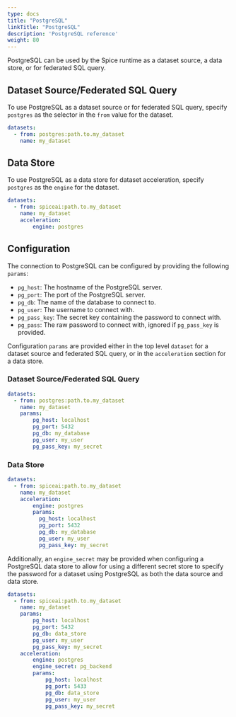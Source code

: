 ```yaml
---
type: docs
title: "PostgreSQL"
linkTitle: "PostgreSQL"
description: 'PostgreSQL reference'
weight: 80
---
```


PostgreSQL can be used by the Spice runtime as a dataset source, a data store, or for federated SQL query.

## Dataset Source/Federated SQL Query

To use PostgreSQL as a dataset source or for federated SQL query, specify `postgres` as the selector in the `from` value for the dataset.

```yaml
datasets:
  - from: postgres:path.to.my_dataset
    name: my_dataset
```

## Data Store

To use PostgreSQL as a data store for dataset acceleration, specify `postgres` as the `engine` for the dataset.

```yaml
datasets:
  - from: spiceai:path.to.my_dataset
    name: my_dataset
    acceleration:
        engine: postgres
```

## Configuration

The connection to PostgreSQL can be configured by providing the following `params`:

- `pg_host`: The hostname of the PostgreSQL server.
- `pg_port`: The port of the PostgreSQL server.
- `pg_db`: The name of the database to connect to.
- `pg_user`: The username to connect with.
- `pg_pass_key`: The secret key containing the password to connect with.
- `pg_pass`: The raw password to connect with, ignored if `pg_pass_key` is provided.

Configuration `params` are provided either in the top level `dataset` for a dataset source and federated SQL query, or in the `acceleration` section for a data store.

### Dataset Source/Federated SQL Query

```yaml
datasets:
  - from: postgres:path.to.my_dataset
    name: my_dataset
    params:
        pg_host: localhost
        pg_port: 5432
        pg_db: my_database
        pg_user: my_user
        pg_pass_key: my_secret
```

### Data Store

```yaml
datasets:
  - from: spiceai:path.to.my_dataset
    name: my_dataset
    acceleration:
        engine: postgres
        params:
          pg_host: localhost
          pg_port: 5432
          pg_db: my_database
          pg_user: my_user
          pg_pass_key: my_secret
```

Additionally, an `engine_secret` may be provided when configuring a PostgreSQL data store to allow for using a different secret store to specify the password for a dataset using PostgreSQL as both the data source and data store.

```yaml
datasets:
  - from: spiceai:path.to.my_dataset
    name: my_dataset
    params:
        pg_host: localhost
        pg_port: 5432
        pg_db: data_store
        pg_user: my_user
        pg_pass_key: my_secret
    acceleration:
        engine: postgres
        engine_secret: pg_backend
        params:
            pg_host: localhost
            pg_port: 5433
            pg_db: data_store
            pg_user: my_user
            pg_pass_key: my_secret
```